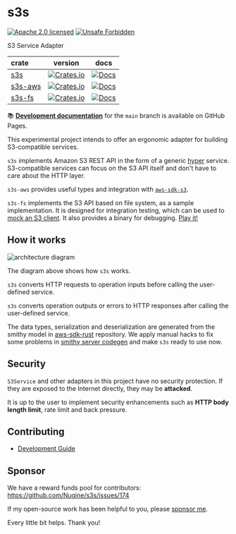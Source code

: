 # s3s

[![Apache 2.0 licensed][license-badge]][license-url]
[![Unsafe Forbidden][unsafe-forbidden-badge]][unsafe-forbidden-url]

[license-badge]: https://img.shields.io/badge/license-Apache--2.0-blue.svg
[license-url]: ./LICENSE
[unsafe-forbidden-badge]: https://img.shields.io/badge/unsafe-forbidden-success.svg
[unsafe-forbidden-url]: https://github.com/rust-secure-code/safety-dance/

S3 Service Adapter


| crate                      |                                           version                                           |                                 docs                                 |
| :------------------------- | :-----------------------------------------------------------------------------------------: | :------------------------------------------------------------------: |
| [s3s](./crates/s3s/)       |    [![Crates.io](https://img.shields.io/crates/v/s3s.svg)](https://crates.io/crates/s3s)    |    [![Docs](https://docs.rs/s3s/badge.svg)](https://docs.rs/s3s/)    |
| [s3s-aws](./crates/s3s-aws/)       |    [![Crates.io](https://img.shields.io/crates/v/s3s-aws.svg)](https://crates.io/crates/s3s-aws)    |    [![Docs](https://docs.rs/s3s-aws/badge.svg)](https://docs.rs/s3s-aws/)    |
| [s3s-fs](./crates/s3s-fs/) | [![Crates.io](https://img.shields.io/crates/v/s3s-fs.svg)](https://crates.io/crates/s3s-fs) | [![Docs](https://docs.rs/s3s-fs/badge.svg)](https://docs.rs/s3s-fs/) |

📚 **[Development documentation](https://s3s-project.github.io/s3s/)** for the `main` branch is available on GitHub Pages.

This experimental project intends to offer an ergonomic adapter for building S3-compatible services.

`s3s` implements Amazon S3 REST API in the form of a generic [hyper](https://github.com/hyperium/hyper) service. S3-compatible services can focus on the S3 API itself and don't have to care about the HTTP layer.

`s3s-aws` provides useful types and integration with [`aws-sdk-s3`](https://crates.io/crates/aws-sdk-s3).

`s3s-fs` implements the S3 API based on file system, as a sample implementation. It is designed for integration testing, which can be used to [mock an S3 client](https://github.com/Nugine/s3s/blob/main/crates/s3s-fs/tests/it_aws.rs). It also provides a binary for debugging. [Play it!](./CONTRIBUTING.md#play-the-test-server)

## How it works

![architecture diagram](docs/arch/arch.svg)

The diagram above shows how `s3s` works. 

`s3s` converts HTTP requests to operation inputs before calling the user-defined service. 

`s3s` converts operation outputs or errors to HTTP responses after calling the user-defined service.

The data types, serialization and deserialization are generated from the smithy model in [aws-sdk-rust](https://github.com/awslabs/aws-sdk-rust) repository. We apply manual hacks to fix some problems in [smithy server codegen](https://smithy-lang.github.io/smithy-rs/design/server/overview.html) and make `s3s` ready to use now.

## Security

`S3Service` and other adapters in this project have no security protection. If they are exposed to the Internet directly, they may be **attacked**.

It is up to the user to implement security enhancements such as **HTTP body length limit**, rate limit and back pressure.

## Contributing

+ [Development Guide](./CONTRIBUTING.md)

## Sponsor

We have a reward funds pool for contributors: <https://github.com/Nugine/s3s/issues/174>

If my open-source work has been helpful to you, please [sponsor me](https://github.com/Nugine#sponsor).

Every little bit helps. Thank you!
